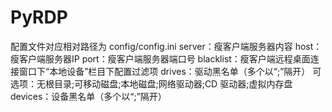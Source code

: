 # PyRDP
配置文件对应相对路径为 config/config.ini
	server：瘦客户端服务器内容
		host：瘦客户端服务器IP
		port：瘦客户端服务器端口号
	blacklist：瘦客户端远程桌面连接窗口下“本地设备”栏目下配置过滤项
		drives：驱动黑名单（多个以“;”隔开）
			可选项：无根目录;可移动磁盘;本地磁盘;网络驱动器;CD 驱动器;虚拟内存盘
		devices：设备黑名单（多个以“;”隔开）
